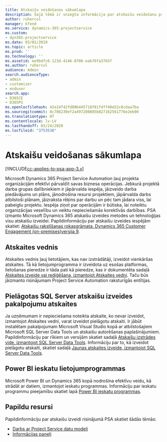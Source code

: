 ```yaml
---
title: Atskaišu veidošanas sākumlapa
description: Šajā tēmā ir sniegta informācija par atskaišu veidošanu programmā Dynamics 365 Project Service Automation.
author: ruhercul
manager: kfend
ms.service: dynamics-365-projectservice
ms.custom:
- dyn365-projectservice
ms.date: 03/01/2019
ms.topic: article
ms.prod: ''
ms.technology: ''
ms.assetid: ee9bdfc6-123d-4146-8706-eab76fa37b5f
ms.author: ruhercul
audience: Admin
search.audienceType:
- admin
- customizer
- enduser
search.app:
- D365CE
- D365PS
ms.openlocfilehash: 42e24f42fd80b445718f81f4ff40e52c8cdaa7ba
ms.sourcegitcommit: 8c786230ef2a497280885b827162561776e2eb00
ms.translationtype: HT
ms.contentlocale: lv-LV
ms.lasthandoff: 03/24/2020
ms.locfileid: "3753538"
---
```

# <a name="reporting-home-page"></a>Atskaišu veidošanas sākumlapa

[!INCLUDE[cc-applies-to-psa-app-3.x](../includes/cc-applies-to-psa-app-3x.md)]

Microsoft Dynamics 365 Project Service Automation ļauj projekta organizācijām efektīvi pārvaldīt savas biznesa operācijas. Jebkurā projektā darba grupas dalībniekiem ir jāpārvalda iespēja, jāizveido darba piedāvājums un plāns, jānodrošina resursi projektiem, jāpārvalda darbs atbilstoši plānam, jāizraksta rēķins par darbu un pēc tam jādara viss, lai pabeigtu projektu. Iespēja ziņot par operācijām ir būtiska, lai noteiktu organizācijas veselību un veiktu nepieciešamās korektīvās darbības. PSA izmanto Microsoft Dynamics 365 atskaišu izveides metodes un tehnoloģijas visu atskaišu izveidei. Papildinformāciju par atskaišu izveides iespējām skatiet: [Atskaišu rakstīšanas rokasgrāmata, Dynamics 365 Customer Engagement (on-premises)versija 9](../analytics/reporting-analytics-with-dynamics-365.md).

## <a name="report-wizard"></a>Atskaites vednis

Atskaites vednis ļauj lietotājiem, kas nav izstrādātāji, izveidot vienkāršas atskaites. Tā kā lietojumprogramma ir izveidota uz esošas platformas, lietošanas pieredze ir tāda pati kā pieredze, kas ir dokumentēta sadaļā [Atskaites izveide vai rediģēšana, izmantojot Atskaites vedni](../basics/create-edit-copy-report-wizard.md). Taču būs jāizmanto risinājumam Project Service Automation raksturīgās entītijas.

## <a name="custom-sql-server-reporting-services-reports"></a>Pielāgotas SQL Server atskaišu izveides pakalpojumu atskaites

Ja uzņēmumam ir nepieciešama noteikta atskaite, ko nevar izveidot, izmantojot Atskaites vedni, varat izveidot pielāgotu atskaiti. Ir jābūt instalētam pakalpojumam Microsoft Visual Studio kopā ar atbilstošajiem Microsoft SQL Server Data Tools un atskaišu autorēšanas paplašinājumiem. Papildinformāciju par rīkiem un versijām skatiet sadaļā [Atskaišu izstrādes vide, izmantojot SQL Server Data Tools](../analytics/report-writing-environment-using-sql-server-data-tools.md). Informāciju par to, kā izveidot pielāgotu atskaiti, skatiet sadaļā [Jaunas atskaites izveide, izmantojot SQL Server Data Tools](../analytics/create-a-new-report-using-sql-server-data-tools.md).

## <a name="power-bi-insights-apps"></a>Power BI ieskatu lietojumprogrammas

Microsoft Power BI un Dynamics 365 kopā nodrošina efektīvu veidu, kā strādāt ar datiem, izmantojot ieskatu programmas. Informāciju par ieskatu programmu pieejamību skatiet lapā [Power BI ieskatu programmas](https://powerbi.microsoft.com/power-bi-insights-apps/).


## <a name="additional-resources"></a>Papildu resursi
Papildinformāciju par atskaišu izveidi risinājumā PSA skatiet šādās tēmās:

- [Darbs ar Project Service datu modeli](reports-working-project-service-data-model.md)
- [Informācijas paneļi](reports-dashboards.md)

